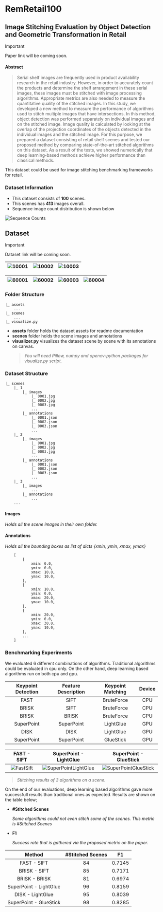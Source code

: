 # RemRetail100
## Image Stitching Evaluation by Object Detection and Geometric Transformation in Retail

> [!IMPORTANT]
> Paper link will be coming soon.
 
#### Abstract
> Serial shelf images are frequently used in product availability research in the retail industry. However, in order to accurately count the products and determine the shelf arrangement in these serial images, these images must be stitched with image processing algorithms. Appropriate metrics are also needed to measure the quantitative quality of the stitched images. In this study, we developed a new method to measure the performance of algorithms used to stitch multiple images that have intersections. In this method, object detection was performed separately on individual images and on the stitched image. Image quality is calculated by looking at the overlap of the projection coordinates of the objects detected in the individual images and the stitched image. For this purpose, we prepared a dataset consisting of retail shelf scenes and tested our proposed method by comparing state-of-the-art stitched algorithms on this dataset. As a result of the tests, we showed numerically that deep learning-based methods achieve higher performance than classical methods.


This dataset could be used for image stitching benchmarking frameworks for retail. 

### Dataset Information
- This dataset consists of **100** scenes.
- This scenes has **413** images overall.
- Sequence image count distribution is shown below

![Sequence Counts](assets/counts.png)


## Dataset

> [!IMPORTANT]
> Dataset link will be coming soon.

![10001](assets/samples/1/0001.jpg) | ![10002](assets/samples/1/0002.jpg) |![10003](assets/samples/1/0003.jpg)
:--------------------------------------------:|:----------------------------------:|:-:


![60001](assets/samples/6/0001.jpg) | ![60002](assets/samples/6/0002.jpg) | ![60003](assets/samples/6/0003.jpg) | ![60004](assets/samples/6/0004.jpg)
:--:|:----------------------------------:|:----------------------------------:|:--:


### Folder Structure
~~~
|_ assets
    ...
|_ scenes
    ...
|_ visualize.py
~~~

- **assets** folder holds the dataset assets for readme documentation
- **scenes** folder holds the scene images and annotations
- **visualizer.py** visualizes the dataset scene by scene with its annotations on canvas.
  > *You will need Pillow, numpy and opencv-python packages for visualize.py script.*

### Dataset Structure
~~~
|_ scenes
    |_ 1
        |_ images
            |_ 0001.jpg
            |_ 0002.jpg
            |_ 0003.jpg
            ...
        |_ annotations
            |_ 0001.json
            |_ 0002.json
            |_ 0003.json
            ...
    |_ 2
        |_ images
            |_ 0001.jpg
            |_ 0002.jpg
            |_ 0003.jpg
            ...
        |_ annotations
            |_ 0001.json
            |_ 0002.json
            |_ 0003.json
            ...
    |_ 3
        |_ images
            ...
        |_ annotations
            ...
    ...
~~~

#### Images
*Holds all the scene images in their own folder.*
#### Annotations
*Holds all the bounding boxes as list of dicts {xmin, ymin, xmax, ymax}*

~~~
    [
        {
            xmin: 0.0,
            ymin: 0.0,
            xmax: 10.0,
            ymax: 10.0,
        },
        {
            xmin: 10.0,
            ymin: 0.0,
            xmax: 20.0,
            ymax: 10.0,
        },
        {
            xmin: 20.0,
            ymin: 0.0,
            xmax: 30.0,
            ymax: 10.0,
        },
        ...
    ]

~~~

### Benchmarking Experiments
We evaluated 6 different combinations of algorithms. Traditional algorithms could be evaluated in cpu only. 
On the other hand, deep learning based algorithms run on both cpu and gpu.

Keypoint Detection | Feature Description | Keypoint Matching | Device |
:--:|:-------------------:|:--:|:--:
FAST |        SIFT         | BruteForce | CPU
BRISK |        SIFT         | BruteForce | CPU
BRISK |        BRISK        | BruteForce | CPU
SuperPoint |     SuperPoint      | LightGlue | GPU
DISK |        DISK         | LightGlue | GPU
SuperPoint |     SuperPoint      | GlueStick | GPU



FAST - SIFT |                 SuperPoint - LightGlue                 | SuperPoint - GlueStick
:--------------------------------------------:|:------------------------------------------------------:|:-:
![FastSift](assets/FastSift.jpg) | ![SuperPointLightGlue](assets/SuperPointLightGlue.jpg) |![SuperPointGlueStick](assets/SuperPointGlueStick.jpg)
>*Stitching results of 3 algorithms on a scene.*

On the end of our evaluations, deep learning based algorithms gave more successfull results than traditional ones as expected.
Results are shown on the table below;
- **#Stitched Scenes**

    *Some algorithms could not even stitch some of the scenes. This metric is #Stitched Scenes*
- **F1**

    *Success rate that is gathered via the proposed metric on the paper.* 

Method | #Stitched Scenes | F1
:--:|:--:|:--:
FAST - SIFT | 84 | 0.7145
BRISK - SIFT | 85 | 0.7171
BRISK - BRISK | 81 | 0.6974
SuperPoint - LightGlue | 96 | 0.8159
DISK - LightGlue | 95 | 0.8039
SuperPoint - GlueStick | 98 | 0.8285
